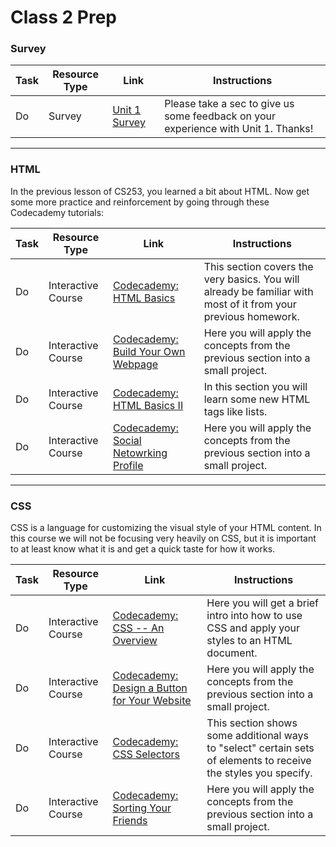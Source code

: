 # Class 2 Prep


### Survey

Task | Resource Type | Link | Instructions
|----|---------------|------|-------------|
Do  | Survey | [Unit 1 Survey][unit-1-survey] | Please take a sec to give us some feedback on your experience with Unit 1. Thanks!

---

### HTML

In the previous lesson of CS253, you learned a bit about HTML. Now get some more practice and reinforcement by going through these Codecademy tutorials:

Task | Resource Type | Link | Instructions
|----|---------------|------|-------------|
Do | Interactive Course | [Codecademy: HTML Basics][html-basics] | This section covers the very basics. You will already be familiar with most of it from your previous homework.
Do | Interactive Course | [Codecademy: Build Your Own Webpage][byowp] | Here you will apply the concepts from the previous section into a small project.
Do | Interactive Course | [Codecademy: HTML Basics II][html-basics-2] | In this section you will learn some new HTML tags like lists.
Do | Interactive Course | [Codecademy: Social Netowrking Profile][social-networking-profile] | Here you will apply the concepts from the previous section into a small project.

---

### CSS

CSS is a language for customizing the visual style of your HTML content. In this course we will not be focusing very heavily on CSS, but it is important to at least know what it is and get a quick taste for how it works.

Task | Resource Type | Link | Instructions
|----|---------------|------|-------------|
Do | Interactive Course | [Codecademy: CSS -- An Overview][css-overview] | Here you will get a brief intro into how to use CSS and apply your styles to an HTML document.
Do | Interactive Course | [Codecademy: Design a Button for Your Website][design-button] | Here you will apply the concepts from the previous section into a small project.
Do | Interactive Course | [Codecademy: CSS Selectors][css-selectors] | This section shows some additional ways to "select" certain sets of elements to receive the styles you specify.
Do | Interactive Course | [Codecademy: Sorting Your Friends][sorting-your-friends] | Here you will apply the concepts from the previous section into a small project.

[html-basics]: https://www.codecademy.com/en/courses/web-beginner-en-HZA3b/resume?curriculum_id=50579fb998b470000202dc8b
[html-basics-2]: https://www.codecademy.com/en/courses/web-beginner-en-y2Yjd/resume?curriculum_id=50579fb998b470000202dc8b

[byowp]: https://www.codecademy.com/en/courses/web-beginner-en-LceTK/resume?curriculum_id=50579fb998b470000202dc8b
[social-networking-profile]: https://www.codecademy.com/en/courses/web-beginner-en-9x6JW/resume?curriculum_id=50579fb998b470000202dc8b

[css-overview]: https://www.codecademy.com/en/courses/web-beginner-en-TlhFi/resume?curriculum_id=50579fb998b470000202dc8b
[css-selectors]: https://www.codecademy.com/en/courses/web-beginner-en-WF0CF/resume?curriculum_id=50579fb998b470000202dc8b

[design-button]: https://www.codecademy.com/en/courses/web-beginner-en-UuBLw/resume?curriculum_id=50579fb998b470000202dc8b
[sorting-your-friends]: https://www.codecademy.com/en/courses/web-beginner-en-jNuXw/resume?curriculum_id=50579fb998b470000202dc8b


[unit-1-survey]: https://docs.google.com/a/launchcode.org/forms/d/e/1FAIpQLScb1ooCxuyOJUpO0fztwiY_tfTxjuWY4QpExA25Ytzyb5mQjQ/viewform
